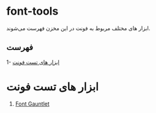 # font-tools
ابزار های مختلف مربوط به فونت در این مخزن فهرست می‌شوند.

## فهرست
1- [ابزار های تست فونت](#ابزار-های-تست-فونت)

# ابزار های تست فونت
1. [Font Gauntlet](https://fontgauntlet.com/)

